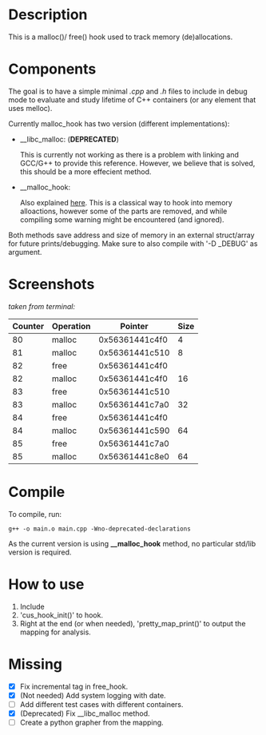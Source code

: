 # Description 
This is a malloc()/ free() hook used to track memory (de)allocations.

# Components
The goal is to have a simple minimal _.cpp_  and _.h_ files to include in debug mode to evaluate and study lifetime of C++ containers (or any element that uses <memory> melloc).

Currently malloc_hook has two version (different implementations):
- __libc_malloc: (**DEPRECATED**)

    This is currently not working as there is a problem with linking and GCC/G++ to provide this reference. However, we believe that is solved, this should be a more effecient method.

- __malloc_hook:

    Also explained [here](https://www.gnu.org/software/libc/manual/html_node/Hooks-for-Malloc.html). This is a classical way to hook into memory alloactions, however some of the parts are removed, and while compiling some warning might be encountered (and ignored).


Both methods save address and size of memory in an external struct/array for future prints/debugging. Make sure to also compile with '-D _DEBUG' as argument.

# Screenshots
_taken from terminal:_

|Counter|Operation|Pointer|Size|
|-------|----------|--------------|----|
|80     |malloc    |0x56361441c4f0|   4|                   
|81     |malloc    |0x56361441c510|   8|                  
|82     |free      |0x56361441c4f0|    |
|82     |malloc    |0x56361441c4f0|  16|                  
|83     |free      |0x56361441c510|    |                  
|83     |malloc    |0x56361441c7a0|  32|                  
|84     |free      |0x56361441c4f0|    |                  
|84     |malloc    |0x56361441c590|  64|                  
|85     |free      |0x56361441c7a0|    |                
|85     |malloc    |0x56361441c8e0|  64| 


# Compile
To compile, run:
```
g++ -o main.o main.cpp -Wno-deprecated-declarations
```
As the current version is using **__malloc_hook** method, no particular std/lib version is required.

# How to use 
1. Include 
2. 'cus_hook_init()' to hook. 
3. Right at the end (or when needed), 'pretty_map_print()' to output the mapping for analysis.

# Missing 
- [x] Fix incremental tag in free_hook.
- [x] \(Not needed) Add system logging with date.
- [ ] Add different test cases with different containers.
- [x] \(Deprecated) Fix __libc_malloc method.
- [ ] Create a python grapher from the mapping.
